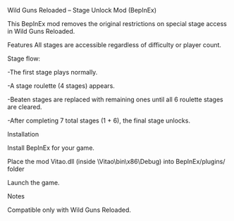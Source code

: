 Wild Guns Reloaded – Stage Unlock Mod (BepInEx)

This BepInEx mod removes the original restrictions on special stage access in Wild Guns Reloaded.

Features
All stages are accessible regardless of difficulty or player count.

Stage flow:

-The first stage plays normally.

-A stage roulette (4 stages) appears.

-Beaten stages are replaced with remaining ones until all 6 roulette stages are cleared.

-After completing 7 total stages (1 + 6), the final stage unlocks.

Installation

Install BepInEx
 for your game.

Place the mod Vitao.dll (inside \Vitao\bin\x86\Debug) into BepInEx/plugins/ folder

Launch the game.

Notes

Compatible only with Wild Guns Reloaded.
